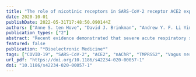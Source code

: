 ```yaml
---
title: "The role of nicotinic receptors in SARS-CoV-2 receptor ACE2 expression in intestinal epithelia"
date: 2020-10-01
publishDate: 2022-05-31T17:48:50.090144Z
authors: ["Anne S. ten Hove", "David J. Brinkman", "Andrew Y. F. Li Yim", "Caroline Verseijden", "Theo B. M. Hakvoort", "Iris Admiraal", "Olaf Welting", "Patricia H. P. van Hamersveld", "Valérie Sinniger", "Bruno Bonaz", "Misha D. Luyer", "Wouter J. de Jonge"]
publication_types: ["2"]
abstract: "Recent evidence demonstrated that severe acute respiratory syndrome coronavirus 2 (SARS-CoV-2) propagates in intestinal epithelial cells expressing Angiotensin-Converting Enzyme 2 (ACE2), implying that these cells represent an important entry site for the viral infection. Nicotinic receptors (nAChRs) have been put forward as potential regulators of inflammation and of ACE2 expression. As vagus nerve stimulation (VNS) activates nAChRs, we aimed to investigate whether VNS can be instrumental in affecting intestinal epithelial ACE2 expression."
featured: false
publication: "*Bioelectronic Medicine*"
tags: ["COVID-19", "SARS-CoV-2", "ACE2", "nAChR", "TMPRSS2", "Vagus nerve stimulation"]
url_pdf: "https://doi.org/10.1186/s42234-020-00057-1"
doi: "10.1186/s42234-020-00057-1"
---
```


